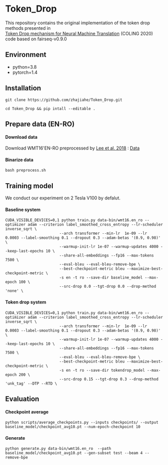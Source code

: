# Token_Drop
This repository contains the original implementation of the token drop methods presented in   
[Token Drop mechanism for Neural Machine Translation](todo) (COLING 2020)  
code based on fairseq-v0.9.0
## Environment
- python=3.8
- pytorch=1.4
## Installation
`git clone https://github.com/zhajiahe/Token_Drop.git`

`cd Token_Drop && pip intall --editable .`
## Prepare data (EN-RO)
#### Download data
Download WMT16'EN-RO preprocessed by [Lee et al. 2018](https://arxiv.org/abs/1802.06901) : [Data](https://drive.google.com/file/d/1YrAwCEuktG-iDVxtEW-FE72uFTLc5QMl/view?usp=sharing)
#### Binarize data
`bash preprocess.sh`
## Training model
We conduct our experiment on 2 Tesla V100 by defalut.
#### Baseline system
```
CUDA_VISIBLE_DEVICES=0,1 python train.py data-bin/wmt16.en_ro --optimizer adam --criterion label_smoothed_cross_entropy --lr-scheduler inverse_sqrt \
                        --arch transformer --min-lr  1e-09 --lr  0.0003 --label-smoothing 0.1 --dropout 0.3 --adam-betas '(0.9, 0.98)' \
                        --warmup-init-lr 1e-07 --warmup-updates 4000 --keep-last-epochs 10 \
                        --share-all-embeddings --fp16 --max-tokens 7500 \
                        --eval-bleu --eval-bleu-remove-bpe \
                        --best-checkpoint-metric bleu --maximize-best-checkpoint-metric \
                        -s en -t ro --save-dir baseline_model --max-epoch 100 \
                        --src-drop 0.0 --tgt-drop 0.0 --drop-method 'none' \
```
#### Token drop system
```
CUDA_VISIBLE_DEVICES=0,1 python train.py data-bin/wmt16.en_ro --optimizer adam --criterion label_smoothed_cross_entropy --lr-scheduler inverse_sqrt \
                        --arch transformer --min-lr  1e-09 --lr  0.0003 --label-smoothing 0.1 --dropout 0.3 --adam-betas '(0.9, 0.98)' \
                        --warmup-init-lr 1e-07 --warmup-updates 4000 --keep-last-epochs 10 \
                        --share-all-embeddings --fp16 --max-tokens 7500 \
                        --eval-bleu --eval-bleu-remove-bpe \
                        --best-checkpoint-metric bleu --maximize-best-checkpoint-metric \
                        -s en -t ro --save-dir tokendrop_model --max-epoch 200 \
                        --src-drop 0.15 --tgt-drop 0.3 --drop-method 'unk_tag' --DTP --RTD \
```
## Evaluation
#### Checkpoint average
```
python scripts/average_checkpoints.py --inputs checkpoints/ --output baseline_model/checkpoint_avg10.pt --num-epoch-checkpoint 10
```
#### Generate
```
python generate.py data-bin/wmt16.en_ro  --path baseline_model/checkpoint_avg10.pt --gen-subset test --beam 4 --remove-bpe
```
